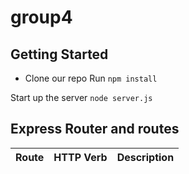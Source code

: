 # group4

## Getting Started
- Clone our repo
Run
`npm install`

Start up the server
`node server.js`



## Express Router and routes

| Route | HTTP Verb | Description |
| ----- | --------- | ----------- |
